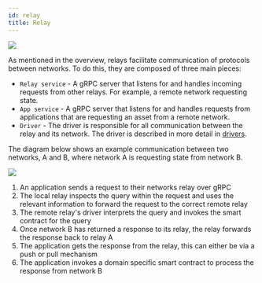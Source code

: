 ```yaml
---
id: relay
title: Relay
---
```


<!--
 Copyright IBM Corp. All Rights Reserved.

 SPDX-License-Identifier: CC-BY-4.0
 -->

![](../../../images-weaver-docs/architecture-assets/relay_architecture.png)

As mentioned in the overview, relays facilitate communication of protocols between networks. To do this, they are composed of three main pieces:

-   `Relay service` - A gRPC server that listens for and handles incoming requests from other relays. For example, a remote network requesting state.
-   `App service` - A gRPC server that listens for and handles requests from applications that are requesting an asset from a remote network.
-   `Driver` - The driver is responsible for all communication between the relay and its network. The driver is described in more detail in [drivers](./drivers.md).

The diagram below shows an example communication between two networks, A and B, where network A is requesting state from network B.

![](../../../images-weaver-docs/architecture-assets/relay_flow.png)

1. An application sends a request to their networks relay over gRPC
2. The local relay inspects the query within the request and uses the relevant information to forward the request to the correct remote relay
3. The remote relay's driver interprets the query and invokes the smart contract for the query
4. Once network B has returned a response to its relay, the relay forwards the response back to relay A
5. The application gets the response from the relay, this can either be via a push or pull mechanism
6. The application invokes a domain specific smart contract to process the response from network B
